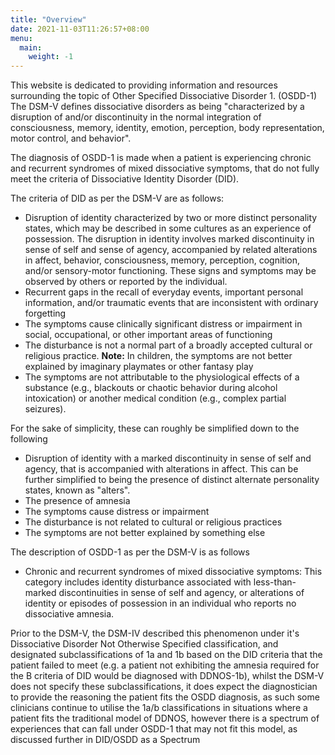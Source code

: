 ```yaml
---
title: "Overview"
date: 2021-11-03T11:26:57+08:00
menu:
  main:
    weight: -1
---
```


This website is dedicated to providing information and resources surrounding the topic of Other Specified Dissociative Disorder 1. (OSDD-1)
The DSM-V defines dissociative disorders as being "characterized by a disruption of and/or discontinuity in the normal integration of consciousness, memory, identity, emotion, perception, body representation, motor control, and behavior".

The diagnosis of OSDD-1 is made when a patient is experiencing chronic and recurrent syndromes of mixed dissociative symptoms, that do not fully meet the criteria of Dissociative Identity Disorder (DID).

The criteria of DID as per the DSM-V are as follows:
- Disruption of identity characterized by two or more distinct personality states, which may be described in some cultures as an experience of possession. The disruption in identity involves marked discontinuity in sense of self and sense of agency, accompanied by related alterations in affect, behavior, consciousness, memory, perception, cognition, and/or sensory-motor functioning. These signs and symptoms may be observed by others or reported by the individual.
- Recurrent gaps in the recall of everyday events, important personal information, and/or traumatic events that are inconsistent with ordinary forgetting
- The symptoms cause clinically significant distress or impairment in social, occupational, or other important areas of functioning
- The disturbance is not a normal part of a broadly accepted cultural or religious practice.
**Note:** In children, the symptoms are not better explained by imaginary playmates or other fantasy play
- The symptoms are not attributable to the physiological effects of a substance (e.g., blackouts or chaotic behavior during alcohol intoxication) or another medical condition (e.g., complex partial seizures).

For the sake of simplicity, these can roughly be simplified down to the following

- Disruption of identity with a marked discontinuity in sense of self and agency, that is accompanied with alterations in affect.
This can be further simplified to being the presence of distinct alternate personality states, known as "alters".
- The presence of amnesia
- The symptoms cause distress or impairment
- The disturbance is not related to cultural or religious practices
- The symptoms are not better explained by something else

The description of OSDD-1 as per the DSM-V is as follows
- Chronic and recurrent syndromes of mixed dissociative symptoms: This category includes identity disturbance associated with less-than-marked discontinuities in sense of self and agency, or alterations of identity or episodes of possession in an individual who reports no dissociative amnesia.

Prior to the DSM-V, the DSM-IV described this phenomenon under it's Dissociative Disorder Not Otherwise Specified classification, and designated subclassifications of 1a and 1b based on the DID criteria that the patient failed to meet (e.g. a patient not exhibiting the amnesia required for the B criteria of DID would be diagnosed with DDNOS-1b), whilst the DSM-V does not specify these subclassifications, it does expect the diagnostician to provide the reasoning the patient fits the OSDD diagnosis, as such some clinicians continue to utilise the 1a/b classifications in situations where a patient fits the traditional model of DDNOS, however there is a spectrum of experiences that can fall under OSDD-1 that may not fit this model, as discussed further in DID/OSDD as a Spectrum